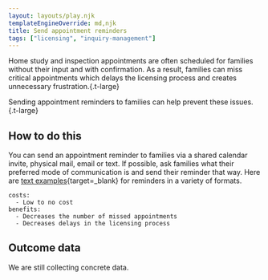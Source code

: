 ```yaml
---
layout: layouts/play.njk
templateEngineOverride: md,njk
title: Send appointment reminders
tags: ["licensing", "inquiry-management"]
---
```


Home study and inspection appointments are often scheduled for families without their input and with confirmation. As a result, families can miss critical appointments which delays the licensing process and creates unnecessary frustration.{.t-large}

Sending appointment reminders to families can help prevent these issues.{.t-large}

## How to do this

You can send an appointment reminder to families via a shared calendar invite, physical mail, email or text. If possible, ask families what their preferred mode of communication is and send their reminder that way. Here are [text examples](/static/assets/send_appointment_reminders_asset){target=_blank} for reminders in a variety of formats.

    costs:
      - Low to no cost
    benefits:
      - Decreases the number of missed appointments
      - Decreases delays in the licensing process

## Outcome data

We are still collecting concrete data.
 